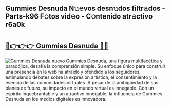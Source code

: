 ## Gummies Desnuda N𝚞𝚎vos desn𝚞dos filtr𝚊dos - Parts-k96 F𝚘tos vid𝚎o - C𝚘ntenido atr𝚊ctivo r6a0k

# <h2><a href="http://mb8zjeb.tromn.icu/?c=Gummies+Desnuda">🔗👉👉👉 Gummies Desnuda 🔗🔗</a></h2>

[![Gummies Desnuda nuevo](https://i.imgur.com/pEAQMta.gif)](http://mb8zjeb.tromn.icu/?c=Gummies+Desnuda)
Gummies Desnuda, una figura multifacética y paradójica, desafía la comprensión simple. Su enfoque único para construir una presencia en la web ha atraído y ofendido a los seguidores, estimulando debates sobre la expresión artística, el consentimiento y la esencia de las comunidades virtuales. A pesar de la ambigüedad de sus planes de futuro, su impacto en el mundo virtual es innegable. Con un espíritu inquebrantable y un atractivo innegable, la influencia de Gummies Desnuda en los medios digitales es innovadora.
